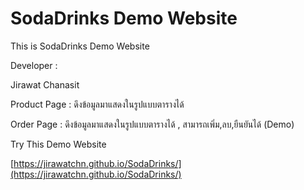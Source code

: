 # SodaDrinks Demo Website

This is SodaDrinks Demo Website

Developer : 

Jirawat Chanasit


Product Page : ดึงข้อมูลมาแสดงในรูปแบบตารางได้

Order Page : ดึงข้อมูลมาแสดงในรูปแบบตารางได้ , สามารถเพิ่ม,ลบ,ยืนยันได้ (Demo)

Try This Demo Website

[https://jirawatchn.github.io/SodaDrinks/](https://jirawatchn.github.io/SodaDrinks/)
